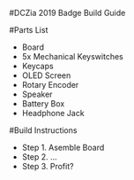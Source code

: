 #DCZia 2019 Badge Build Guide

#Parts List
- Board
- 5x Mechanical Keyswitches
- Keycaps
- OLED Screen
- Rotary Encoder
- Speaker
- Battery Box
- Headphone Jack

#Build Instructions

- Step 1. Asemble Board
- Step 2. ...
- Step 3. Profit?
